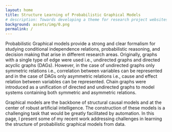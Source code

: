 ```yaml
---
layout: home
title: Structure Learning of Probabilistic Graphical Models
# description: Towards developing a theme for research project websites
background: assets/img/0.png
permalink: /
---
```


Probabilistic Graphical models provide a strong and clear formalism for studying conditional independence relations, probabilistic reasoning, and decision making that arise in different research areas. Originally, graphs with a single type of edge were used i.e., undirected graphs and directed acyclic graphs (DAGs). However, in the case of undirected graphs only symmetric relations i.e., correlation between variables can be represented and  in the case of DAGs only asymmetric relations i.e., cause and effect relation between variables can be represented. Chain graphs were introduced as a unification of directed and undirected graphs to model  systems containing both symmetric and asymmetric relations.

Graphical models are the backbone of structural causal models and at the center of robust artificial intelligence. The construction of these models is a challenging task that would be greatly facilitated by automation. In this page, I present some of my recent work addressing challenges in learning the structure of probabilistic graphical models from data.


